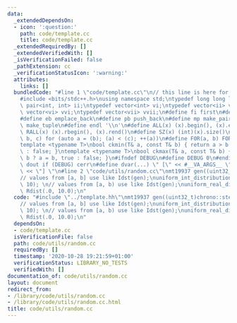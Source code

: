 ```yaml
---
data:
  _extendedDependsOn:
  - icon: ':question:'
    path: code/template.cc
    title: code/template.cc
  _extendedRequiredBy: []
  _extendedVerifiedWith: []
  _isVerificationFailed: false
  _pathExtension: cc
  _verificationStatusIcon: ':warning:'
  attributes:
    links: []
  bundledCode: "#line 1 \"code/template.cc\"\n// this line is here for a reason\n\
    #include <bits/stdc++.h>\nusing namespace std;\ntypedef long long ll;\ntypedef\
    \ pair<int, int> ii;\ntypedef vector<int> vi;\ntypedef vector<ii> vii;\ntypedef\
    \ vector<vi> vvi;\ntypedef vector<vii> vvii;\n#define fi first\n#define se second\n\
    #define eb emplace_back\n#define pb push_back\n#define mp make_pair\n#define mt\
    \ make_tuple\n#define endl '\\n'\n#define ALL(x) (x).begin(), (x).end()\n#define\
    \ RALL(x) (x).rbegin(), (x).rend()\n#define SZ(x) (int)(x).size()\n#define FOR(a,\
    \ b, c) for (auto a = (b); (a) < (c); ++(a))\n#define F0R(a, b) FOR (a, 0, (b))\n\
    template <typename T>\nbool ckmin(T& a, const T& b) { return a > b ? a = b, true\
    \ : false; }\ntemplate <typename T>\nbool ckmax(T& a, const T& b) { return a <\
    \ b ? a = b, true : false; }\n#ifndef DEBUG\n#define DEBUG 0\n#endif\n#define\
    \ dout if (DEBUG) cerr\n#define dvar(...) \" [\" << #__VA_ARGS__ \": \" << (__VA_ARGS__)\
    \ << \"] \"\n#line 2 \"code/utils/random.cc\"\nmt19937 gen((uint32_t)chrono::steady_clock::now().time_since_epoch().count());\n\
    // values from [a, b] use like Idst(gen);\nuniform_int_distribution<int> Idst(0,\
    \ 10); \n// values from [a, b) use like Idst(gen);\nuniform_real_distribution<double>\
    \ Rdist(.0, 10.0);\n"
  code: "#include \"../template.hh\"\nmt19937 gen((uint32_t)chrono::steady_clock::now().time_since_epoch().count());\n\
    // values from [a, b] use like Idst(gen);\nuniform_int_distribution<int> Idst(0,\
    \ 10); \n// values from [a, b) use like Idst(gen);\nuniform_real_distribution<double>\
    \ Rdist(.0, 10.0);\n"
  dependsOn:
  - code/template.cc
  isVerificationFile: false
  path: code/utils/random.cc
  requiredBy: []
  timestamp: '2020-10-28 19:21:59+01:00'
  verificationStatus: LIBRARY_NO_TESTS
  verifiedWith: []
documentation_of: code/utils/random.cc
layout: document
redirect_from:
- /library/code/utils/random.cc
- /library/code/utils/random.cc.html
title: code/utils/random.cc
---
```

